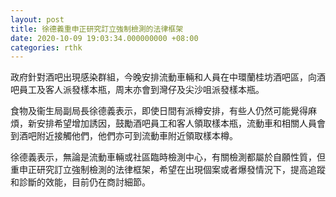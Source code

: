 ```yaml
---
layout: post
title: 徐德義重申正研究訂立強制檢測的法律框架
date: 2020-10-09 19:03:34.000000000 +08:00
categories: rthk
---
```


政府針對酒吧出現感染群組，今晚安排流動車輛和人員在中環蘭桂坊酒吧區，向酒吧員工及客人派發樣本瓶，周末亦會到灣仔及尖沙咀派發樣本瓶。

食物及衞生局副局長徐德義表示，即使日間有派樽安排，有些人仍然可能覺得麻煩，新安排希望增加誘因，鼓勵酒吧員工和客人領取樣本瓶，流動車和相關人員會到酒吧附近接觸他們，他們亦可到流動車附近領取樣本樽。

徐德義表示，無論是流動車輛或社區臨時檢測中心，有關檢測都屬於自願性質，但重申正研究訂立強制檢測的法律框架，希望在出現個案或者爆發情況下，提高追蹤和診斷的效能，目前仍在商討細節。
